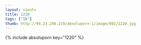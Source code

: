 ```yaml
--- 
layout: sieutv
title: 1220
tags: ["1k"]
thumb: http://94.23.248.219/absoluporn-1/image/002/1220.jpg
---
```

{% include absoluporn key="1220" %} 
